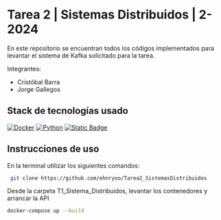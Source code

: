 # Tarea 2 | Sistemas Distribuidos | 2-2024
En este repositorio se encuentran todos los códigos implementados para  levantar el sistema de Kafka solicitado para la tarea.

Integrantes:
* Cristóbal Barra
* Jorge Gallegos

## Stack de tecnologías usado

[![Docker](https://img.shields.io/badge/Docker-2496ED?logo=docker&logoColor=white&style=flat)](https://www.docker.com/)
[![Python](https://img.shields.io/badge/Python-3776AB?logo=python&logoColor=white&style=flat)](https://www.python.org/)
[![Static Badge](https://img.shields.io/badge/Apache%20Kafka-black?logo=apachekafka)](https://kafka.apache.org/documentation/)


## Instrucciones de uso

En la terminal utilizar los siguientes comandos:

```bash
 git clone https://github.com/ehnryoo/Tarea2_SistemasDistribuidos
```
Desde la carpeta T1_Sistema_Distribuidos, levantar los contenedores y arrancar la API
```bash
docker-compose up --build
```
